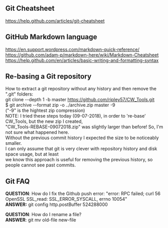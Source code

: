 ## Git Cheatsheet  
https://help.github.com/articles/git-cheatsheet

## GitHub Markdown language  
https://en.support.wordpress.com/markdown-quick-reference/  
https://github.com/adam-p/markdown-here/wiki/Markdown-Cheatsheet  
https://help.github.com/en/articles/basic-writing-and-formatting-syntax  

## Re-basing a Git repository  
How to extract a git repository without any history and then remove the ".git" folders:  
git clone --depth 1 -b master https://github.com/ripley57/CW_Tools.git  
$ git archive --format zip -o ../archive.zip master -9  
("-9" is the hightest zip compression)  
NOTE: I tried these steps today (09-07-2018), in order to 're-base' CW_Tools, but the new zip I created,  
"CW_Tools-REBASE-09072018.zip" was slightly larger than before! So, I'm not sure what happened here.  
Without the previous commit history I expected the size to be noticeably smaller.  
I can only assume that git is very clever with repository history and disk space usage, but at least  
we know this approach is useful for removing the previous history, so people cannot see past commits.

## Git FAQ  
**QUESTION**: How do I fix the Github push error: "error: RPC failed; curl 56 OpenSSL SSL_read: SSL_ERROR_SYSCALL, errno 10054"  
**ANSWER:** git config http.postBuffer 524288000  
  
**QUESTION**: How do I rename a file?  
**ANSWER**: git mv old-file new-file
